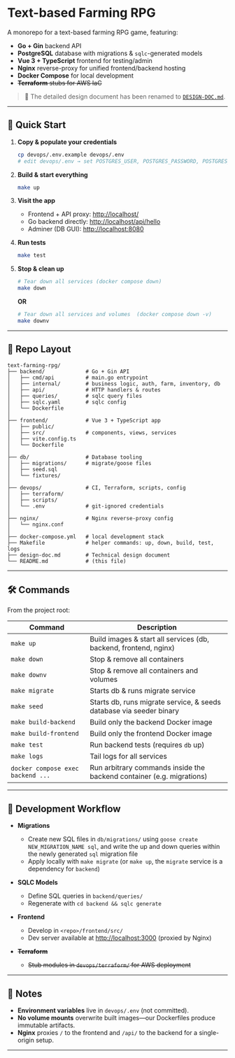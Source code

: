 # Text-based Farming RPG

A monorepo for a text-based farming RPG game, featuring:

- **Go + Gin** backend API  
- **PostgreSQL** database with migrations & `sqlc`-generated models  
- **Vue 3 + TypeScript** frontend for testing/admin  
- **Nginx** reverse-proxy for unified frontend/backend hosting  
- **Docker Compose** for local development  
- ~~**Terraform** stubs for AWS IaC~~  

> 📄 The detailed design document has been renamed to [`DESIGN-DOC.md`](./docs/DESIGN-DOC.md).

---

## 🚀 Quick Start

1. **Copy & populate your credentials**  

    ```bash
    cp devops/.env.example devops/.env
    # edit devops/.env → set POSTGRES_USER, POSTGRES_PASSWORD, POSTGRES_DB
    ```

2. **Build & start everything**

    ```bash
    make up
    ```

3. **Visit the app**

   - Frontend + API proxy:  [http://localhost/](http://localhost/)
   - Go backend directly:   [http://localhost/api/hello](http://localhost/api/hello)
   - Adminer (DB GUI):      [http://localhost:8080](http://localhost:8080)

4. **Run tests**

   ```bash
   make test
   ```

5. **Stop & clean up**

   ```bash
   # Tear down all services (docker compose down)
   make down
   ```

    **OR**  

   ```bash
   # Tear down all services and volumes  (docker compose down -v)
   make downv
   ```

---

## 📁 Repo Layout

```plaintext
text-farming-rpg/
├── backend/             # Go + Gin API
│   ├── cmd/api          # main.go entrypoint
│   ├── internal/        # business logic, auth, farm, inventory, db
│   ├── api/             # HTTP handlers & routes
│   ├── queries/         # sqlc query files
│   ├── sqlc.yaml        # sqlc config
│   └── Dockerfile
│
├── frontend/            # Vue 3 + TypeScript app
│   ├── public/
│   ├── src/             # components, views, services
│   ├── vite.config.ts
│   └── Dockerfile
│
├── db/                  # Database tooling
│   ├── migrations/      # migrate/goose files
│   ├── seed.sql
│   └── fixtures/
│
├── devops/              # CI, Terraform, scripts, config
│   ├── terraform/
│   ├── scripts/
│   └── .env             # git-ignored credentials
│
├── nginx/               # Nginx reverse-proxy config
│   └── nginx.conf
│
├── docker-compose.yml   # local development stack
├── Makefile             # helper commands: up, down, build, test, logs
├── design-doc.md        # Technical design document
└── README.md            # (this file)
```

---

## 🛠 Commands

From the project root:

| Command                           | Description                                                           |
| --------------------------------- | --------------------------------------------------------------------- |
| `make up`                         | Build images & start all services (db, backend, frontend, nginx)      |
| `make down`                       | Stop & remove all containers                                          |
| `make downv`                      | Stop & remove all containers and volumes                              |
| `make migrate`                    | Starts db & runs migrate service                                      |
| `make seed`                       | Starts db, runs migrate service, & seeds database via seeder binary   |
| `make build-backend`              | Build only the backend Docker image                                   |
| `make build-frontend`             | Build only the frontend Docker image                                  |
| `make test`                       | Run backend tests (requires `db` up)                                  |
| `make logs`                       | Tail logs for all services                                            |
| `docker compose exec backend ...` | Run arbitrary commands inside the backend container (e.g. migrations) |

---

## 🔧 Development Workflow

- **Migrations**

  - Create new SQL files in `db/migrations/` using `goose create NEW_MIGRATION_NAME sql`, and write the up and down queries within the newly generated `sql` migration file
  - Apply locally with `make migrate` (or `make up`, the `migrate` service is a dependency for `backend`)
- **SQLC Models**

  - Define SQL queries in `backend/queries/`
  - Regenerate with `cd backend && sqlc generate`
- **Frontend**

  - Develop in `<repo>/frontend/src/`
  - Dev server available at [http://localhost:3000](http://localhost:3000) (proxied by Nginx)
- ~~**Terraform**~~

  - ~~Stub modules in `devops/terraform/` for AWS deployment~~

---

## 📝 Notes

- **Environment variables** live in `devops/.env` (not committed).
- **No volume mounts** overwrite built images—our Dockerfiles produce immutable artifacts.
- **Nginx** proxies `/` to the frontend and `/api/` to the backend for a single-origin setup.

---
